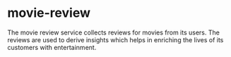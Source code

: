 # movie-review

The movie review service collects reviews for movies from its users. The reviews are used to derive insights which helps in enriching the lives of its customers with entertainment.
